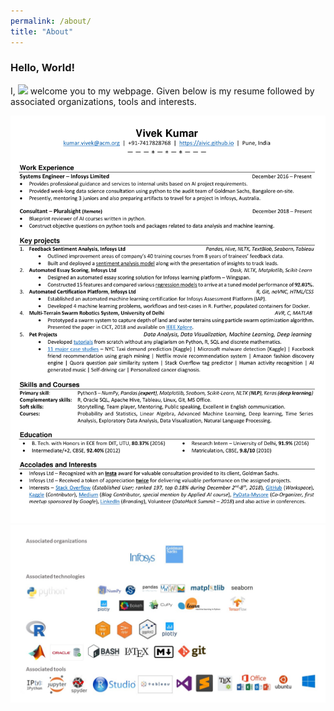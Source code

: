 ```yaml
---
permalink: /about/
title: "About"
---
```


### Hello, World! 
I, [![](https://img.shields.io/badge/Vivek-Kumar-red.svg)](https://sourcerer.io/vivekec) welcome you to my webpage. Given below is my resume followed by associated organizations, tools and interests. <You may open image in new tab for more clarity>


![Resume](/images/VK_resume.jpg)
![Tech Logos](/images/tech_logos.jpg)
